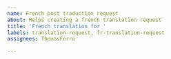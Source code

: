 ```yaml
---
name: French post traduction request
about: Helps creating a french translation request
title: 'French translation for '
labels: translation-request, fr-translation-request
assignees: ThomasFerro

---
```



